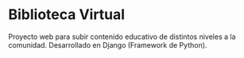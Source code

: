 # Biblioteca Virtual
Proyecto web para subir contenido educativo de distintos niveles a la comunidad. 
Desarrollado en Django (Framework de Python).
